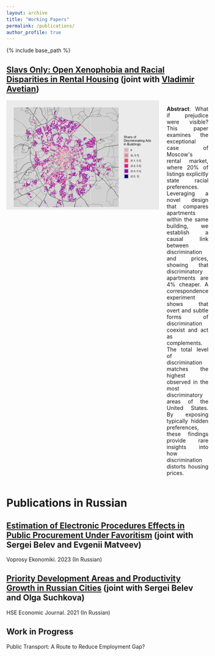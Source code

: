 ```yaml
---
layout: archive
title: "Working Papers"
permalink: /publications/
author_profile: true
---
```


{% include base_path %}

<a href="https://papers.ssrn.com/sol3/papers.cfm?abstract_id=4983808" target="_blank">Slavs Only: Open Xenophobia and Racial Disparities in Rental Housing</a> (joint with <a href="https://vladimir-avetian.github.io/" target="_blank">Vladimir Avetian</a>)
-----

<div style="display: flex; align-items: flex-start;">
       <img src="/images/map_dots_cat.jpg" alt="Viktor" style="width: 400px; margin-right: 20px;">
  <div>
 <p align="justify"><b>Abstract</b>: What if prejudice were visible? This paper examines the exceptional case of Moscow's rental market, where 20% of listings explicitly state racial preferences. Leveraging a novel design that compares apartments within the same building, we establish a causal link between discrimination and prices, showing that discriminatory apartments are 4% cheaper. A correspondence experiment shows that overt and subtle forms of discrimination coexist and act as complements. The total level of discrimination matches the highest observed in the most discriminatory areas of the United States. By exposing typically hidden preferences, these findings provide rare insights into how discrimination distorts housing prices.</p>
  </div>
</div>

Publications in Russian 
=====


<a href="https://doi.org/10.32609/0042-8736-2023-9-47-64" target="_blank">Estimation of Electronic Procedures Effects in Public Procurement Under Favoritism</a> (joint with Sergei Belev and Evgenii Matveev)
-----
<div>
 <p>Voprosy Ekonomiki. 2023 (In Russian)</p>
</div>


<a href="https://doi.org/10.17323/1813-8691-2021-25-1-9-41" target="_blank">Priority Development Areas and Productivity Growth in Russian Cities</a> (joint with Sergei Belev and Olga Suchkova)
-----
<div>
  <p>HSE Economic Journal. 2021 (In Russian)</p>
</div>

Work in Progress
----
Public Transport: A Route to Reduce Employment Gap?








